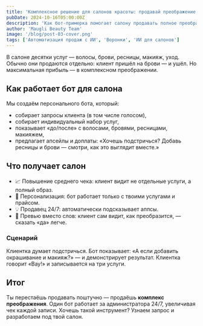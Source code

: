 ```yaml
---
title: 'Комплексное решение для салонов красоты: продавай преображение, а не одну услугу'
pubDate: 2024-10-16T05:00:00Z
description: 'Как бот-примерка помогает салону продавать полное преображение: анализ хотелок, превью и автоматические апсейлы.'
author: 'Maugli Beauty Team'
image: '/blog/post-03-cover.png'
tags: ['Автоматизация продаж с ИИ', 'Воронки', 'ИИ для салонов']
---
```


В салоне десятки услуг — волосы, брови, ресницы, макияж, уход. Обычно они продаются отдельно: клиент пришёл на брови — и ушёл. Но максимальная прибыль — в комплексном преображении.

## Как работает бот для салона

Мы создаём персонального бота, который:

- собирает запросы клиента (в том числе голосом),
- собирает индивидуальный набор услуг, 
- показывает «до/после» с волосами, бровями, ресницами, макияжем,
- предлагает апсейлы и доплаты: «Хочешь подстричься? Добавь ресницы и брови — смотри, как это выглядит вместе.»

## Что получает салон

- 📈 Повышение среднего чека: клиент видит не отдельные услуги, а полный образ.
- 🎯 Персонализация: бот работает только с твоими услугами и прайсом.
- 💡 Продавец 24/7: автоматически подсказывает аппсы.
- 💎 Превью вместо слов: клиент сам видит, как преобразится, — сказать «да» легче.

### Сценарий

Клиентка думает подстричься. Бот показывает: «А если добавить окрашивание и макияж?» — и демонстрирует результат. Клиентка говорит «Вау!» и записывается на три услуги.

## Итог

Ты перестаёшь продавать поштучно — продаёшь **комплекс преображения**. Один бот работает за администратора 24/7, увеличивая чек каждой записи. Хочешь такой инструмент? Узнаем запрос и разработаем под твой салон.
